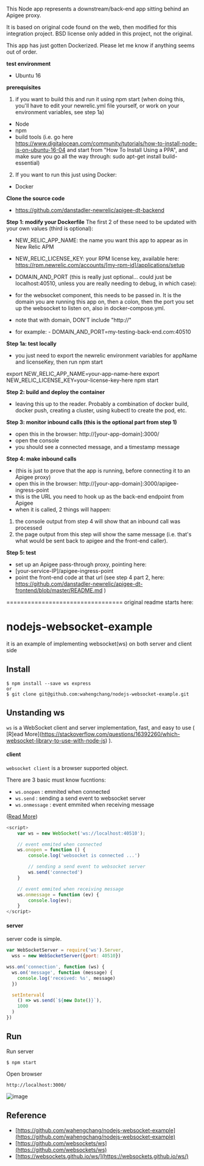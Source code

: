 This Node app represents a downstream/back-end app sitting behind an Apigee proxy.

It is based on original code found on the web, then modified for this integration project. BSD license only added in this project, not the original.

This app has just gotten Dockerized. Please let me know if anything seems out of order.


**test environment**
- Ubuntu 16


**prerequisites**

1) if you want to build this and run it using npm start (when doing this, you'll have to edit your newrelic.yml file yourself, or work on your environment variables, see step 1a)
- Node
- npm
- build tools (i.e. go here https://www.digitalocean.com/community/tutorials/how-to-install-node-js-on-ubuntu-16-04 and start from "How To Install Using a PPA", and make sure you go all the way through: sudo apt-get install build-essential)

2) If you want to run this just using Docker:
- Docker


**Clone the source code**
- https://github.com/danstadler-newrelic/apigee-dt-backend


**Step 1: modify your Dockerfile**
The first 2 of these need to be updated with your own values (third is optional):

- NEW_RELIC_APP_NAME: the name you want this app to appear as in New Relic APM

- NEW_RELIC_LICENSE_KEY: your RPM license key, available here: https://rpm.newrelic.com/accounts/[my-rpm-id]/applications/setup

- DOMAIN_AND_PORT
(this is really just optional... could just be localhost:40510, unless you are really needing to debug, in which case):
- for the websocket component, this needs to be passed in. It is the domain you are running this app on, then a colon, then the port you set up the websocket to listen on, also in docker-compose.yml.
- note that with domain, DON'T include "http://"
- for example: 
      - DOMAIN_AND_PORT=my-testing-back-end.com:40510

**Step 1a: test locally**
- you just need to export the newrelic environment variables for appName and licenseKey, then run npm start

export NEW_RELIC_APP_NAME=your-app-name-here
export NEW_RELIC_LICENSE_KEY=your-license-key-here
npm start


**Step 2: build and deploy the container**
- leaving this up to the reader. Probably a combination of docker build, docker push, creating a cluster, using kubectl to create the pod, etc.

**Step 3: monitor inbound calls (this is the optional part from step 1)**
- open this in the browser: http://[your-app-domain]:3000/
- open the console
- you should see a connected message, and a timestamp message


**Step 4: make inbound calls**
- (this is just to prove that the app is running, before connecting it to an Apigee proxy)
- open this in the browser: http://[your-app-domain]:3000/apigee-ingress-point
- this is the URL you need to hook up as the back-end endpoint from Apigee
- when it is called, 2 things will happen:
1) the console output from step 4 will show that an inbound call was processed
2) the page output from this step will show the same message (i.e. that's what would be sent back to apigee and the front-end caller).


**Step 5: test**
- set up an Apigee pass-through proxy, pointing here:
- [your-service-IP]/apigee-ingress-point
- point the front-end code at that url (see step 4 part 2, here: https://github.com/danstadler-newrelic/apigee-dt-frontend/blob/master/README.md )






=================================
original readme starts here:

# nodejs-websocket-example
it is an example of implementing websocket(ws) on both server and client side

## Install
```
$ npm install --save ws express
or 
$ git clone git@github.com:wahengchang/nodejs-websocket-example.git
```

## Unstanding ws
 `ws` is a WebSocket client and server implementation, fast, and easy to use ( [R]ead More](https://stackoverflow.com/questions/16392260/which-websocket-library-to-use-with-node-js) ).

#### client
`websocket client` is a browser supported object.

There are 3 basic must know fucntions:
 - `ws.onopen` : emmited when connected
 - `ws.send` : sending a send event to websocket server
 - `ws.onmessage` : event emmited when receiving message 

([Read More](https://developer.mozilla.org/en-US/docs/Web/API/WebSockets_API/Writing_WebSocket_client_applications))

```js
<script>
    var ws = new WebSocket('ws://localhost:40510');

    // event emmited when connected
    ws.onopen = function () {
        console.log('websocket is connected ...')

        // sending a send event to websocket server
        ws.send('connected')
    }

    // event emmited when receiving message 
    ws.onmessage = function (ev) {
        console.log(ev);
    }
</script>
```



#### server
server code is simple.

```js
var WebSocketServer = require('ws').Server,
  wss = new WebSocketServer({port: 40510})

wss.on('connection', function (ws) {
  ws.on('message', function (message) {
    console.log('received: %s', message)
  })

  setInterval(
    () => ws.send(`${new Date()}`),
    1000
  )
})

```

## Run

Run server
```
$ npm start
``` 

Open browser
```
http://localhost:3000/
```

![image](https://user-images.githubusercontent.com/5538753/32210952-8d294d32-bdcd-11e7-9d14-b924fe52aacb.png)


## Reference
 - [https://github.com/wahengchang/nodejs-websocket-example](https://github.com/wahengchang/nodejs-websocket-example)
 - [https://github.com/websockets/ws](https://github.com/websockets/ws)
 - [https://websockets.github.io/ws/](https://websockets.github.io/ws/)
